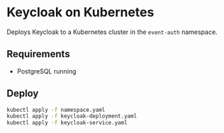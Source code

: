 # Keycloak on Kubernetes

Deploys Keycloak to a Kubernetes cluster in the `event-auth` namespace.

## Requirements

- PostgreSQL running

## Deploy

```bash
kubectl apply -f namespace.yaml
kubectl apply -f keycloak-deployment.yaml
kubectl apply -f keycloak-service.yaml
```
